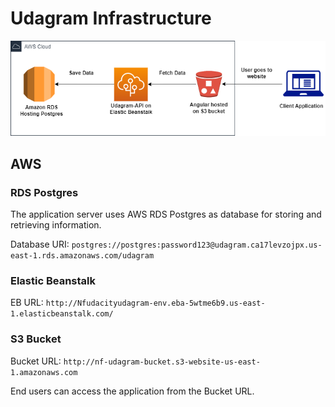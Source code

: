 # Udagram Infrastructure

![Architecture](architecture.png)

## AWS

### RDS Postgres

The application server uses AWS RDS Postgres as database for storing and retrieving information.

Database URI: `postgres://postgres:password123@udagram.ca17levzojpx.us-east-1.rds.amazonaws.com/udagram`

### Elastic Beanstalk

EB URL: `http://Nfudacityudagram-env.eba-5wtme6b9.us-east-1.elasticbeanstalk.com/`

### S3 Bucket

Bucket URL: `http://nf-udagram-bucket.s3-website-us-east-1.amazonaws.com`

End users can access the application from the Bucket URL.
